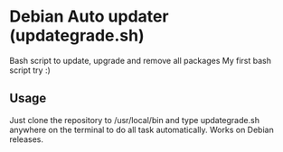 # Debian Auto updater (updategrade.sh)

Bash script to update, upgrade and remove all packages
My first bash script try :)

## Usage

Just clone the repository to /usr/local/bin and type updategrade.sh anywhere on the terminal to do all task automatically. 
Works on Debian releases. 
